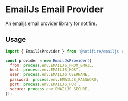 # EmailJs Email Provider

An [emailjs](https://github.com/eleith/emailjs) email provider library for [notifire](https://github.com/notifirehq/notifire).

## Usage

```javascript
import { EmailJsProvider } from '@notifire/emailjs';

const provider = new EmailJsProvider({
  from: process.env.EMAILJS_FROM_EMAIL,
  host: process.env.EMAILJS_HOST,
  user: process.env.EMAILJS_USERNAME,
  password: process.env.EMAILJS_PASSWORD,
  port: process.env.EMAILJS_PORT,
  secure: process.env.EMAILJS_SECURE,
});
```
